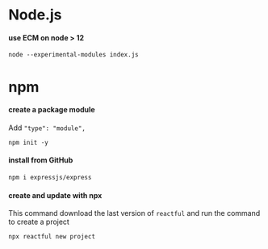 # Node.js

#### use ECM on node > 12

```
node --experimental-modules index.js
```

# npm

#### create a package module

Add `"type": "module",`
```
npm init -y
```

#### install from GitHub

```
npm i expressjs/express
```

#### create and update with npx

This command download the last version of `reactful` and run the command to create a project
```
npx reactful new project
```
